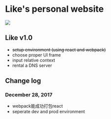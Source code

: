 # Like's personal website
[![](https://img.shields.io/badge/Like-1.0-blue.svg)](https://lastingman.github.io/lastsite/)

## Like v1.0
- ~~setup environment (using react and webpack)~~
- choose proper UI frame
- input relative context
- rental a DNS server


## Change log

### December 28, 2017

- webpack能成功打包react
- seperate dev and prod environment
